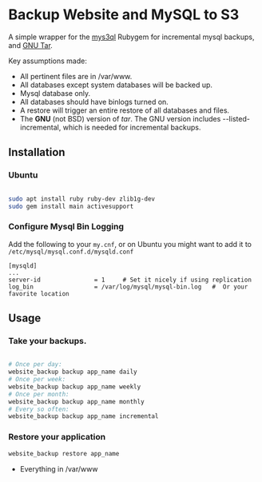 # Backup Website and MySQL to S3

A simple wrapper for the [mys3ql](https://github.com/airblade/mys3ql) Rubygem for incremental mysql
backups, and [GNU Tar](https://www.gnu.org/software/tar/).

Key assumptions made:

* All pertinent files are in /var/www.
* All databases except system databases will be backed up.
* Mysql database only.
* All databases should have binlogs turned on.
* A restore will trigger an entire restore of all databases and files.
* The **GNU** (not BSD) version of _tar_.  The GNU version includes --listed-incremental, which is needed for incremental backups.

## Installation

### Ubuntu

```bash

sudo apt install ruby ruby-dev zlib1g-dev
sudo gem install main activesupport

```

### Configure Mysql Bin Logging

Add the following to your `my.cnf`, or on Ubuntu you might want to add it to `/etc/mysql/mysql.conf.d/mysqld.conf`
```
[mysqld]
...
server-id               = 1     # Set it nicely if using replication
log_bin                 = /var/log/mysql/mysql-bin.log   #  Or your favorite location

```

## Usage

### Take your backups.

```bash

# Once per day:
website_backup backup app_name daily
# Once per week:
website_backup backup app_name weekly
# Once per month:
website_backup backup app_name monthly
# Every so often:
website_backup backup app_name incremental
```

### Restore your application

```bash
website_backup restore app_name
```


* Everything in /var/www 